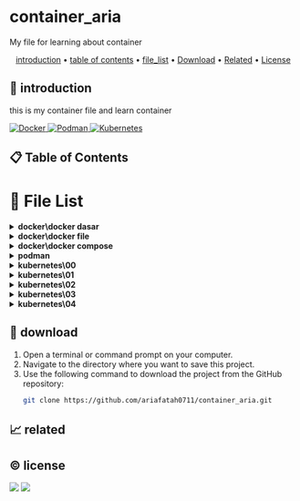 # container_aria

My file for learning about container

<p align="center">
  <a href="#introduction">introduction</a> •
  <a href="#table-of-contents">table of contents</a> •
  <a href="#file-list">file_list</a> •
  <a href="#download">Download</a> •
  <a href="#related">Related</a> •
  <a href="#license">License</a>
</p>

<p id="introduction"></p>

## 🚀 introduction
this is my container file and learn container

<p align="left"> <a href="#">
    <img alt="Docker" src="https://img.shields.io/badge/-Docker-2496ED?style=flat-square&logo=docker&logoColor=white" />
    <img alt="Podman" src="https://img.shields.io/badge/-Podman-892CA0?style=flat-square&logo=podman&logoColor=white" />
    <img alt="Kubernetes" src="https://img.shields.io/badge/-Kubernetes-326CE5?style=flat-square&logo=kubernetes&logoColor=white" />
  </a>
</p>

<p id="table-of-contents"></p>

## 📋 Table of Contents

<p id="file-list"></p>

# 📄 File List

<details>
<summary><b>docker\docker dasar</b></summary>
<ul>
 <li><a href='docker/docker dasar/01 - pengenalan.html'>01 - pengenalan</a></li>
 <li><a href='docker/docker dasar/02 - docker architecture.html'>02 - docker architecture</a></li>
 <li><a href='docker/docker dasar/03 - install docker.html'>03 - install docker</a></li>
 <li><a href='docker/docker dasar/04 - docker registry.html'>04 - docker registry</a></li>
 <li><a href='docker/docker dasar/05 - docker image.html'>05 - docker image</a></li>
 <li><a href='docker/docker dasar/06 - docker container.html'>06 - docker container</a></li>
 <li><a href='docker/docker dasar/07 - docker container log.html'>07 - docker container log</a></li>
 <li><a href='docker/docker dasar/08 - container exec.html'>08 - container exec</a></li>
 <li><a href='docker/docker dasar/09 - container port.html'>09 - container port</a></li>
 <li><a href='docker/docker dasar/10 - container environment variable.html'>10 - container environment variable</a></li>
 <li><a href='docker/docker dasar/11 - docker container stats.html'>11 - docker container stats</a></li>
 <li><a href='docker/docker dasar/12 - docker container resource limit.html'>12 - docker container resource limit</a></li>
 <li><a href='docker/docker dasar/13 - bind mounts.html'>13 - bind mounts</a></li>
 <li><a href='docker/docker dasar/14 - docker volume.html'>14 - docker volume</a></li>
 <li><a href='docker/docker dasar/15 - contaiiner volume.html'>15 - contaiiner volume</a></li>
 <li><a href='docker/docker dasar/16 - backup volume.html'>16 - backup volume</a></li>
 <li><a href='docker/docker dasar/17 - docker container run.html'>17 - docker container run</a></li>
 <li><a href='docker/docker dasar/18 - restore volume.html'>18 - restore volume</a></li>
 <li><a href='docker/docker dasar/19 - docker network.html'>19 - docker network</a></li>
 <li><a href='docker/docker dasar/20 - container network.html'>20 - container network</a></li>
 <li><a href='docker/docker dasar/21 - inspect.html'>21 - inspect</a></li>
 <li><a href='docker/docker dasar/22 - prune.html'>22 - prune</a></li>
 <li><a href='docker/docker dasar/__readme__.html'>__readme__</a></li>
</ul>

</details>

<details>
<summary><b>docker\docker file</b></summary>
<ul>
 <li><a href='docker/docker file/01 - pengenalan.html'>01 - pengenalan</a></li>
 <li><a href='docker/docker file/02 - docker build.html'>02 - docker build</a></li>
 <li><a href='docker/docker file/03 - docker file format.html'>03 - docker file format</a></li>
 <li><a href='docker/docker file/04 - from instruction.html'>04 - from instruction</a></li>
 <li><a href='docker/docker file/05 - run instruction.html'>05 - run instruction</a></li>
 <li><a href='docker/docker file/06 - display output.html'>06 - display output</a></li>
 <li><a href='docker/docker file/07 - command instruction.html'>07 - command instruction</a></li>
 <li><a href='docker/docker file/08 - label instruction.html'>08 - label instruction</a></li>
 <li><a href='docker/docker file/09 - add instuction.html'>09 - add instuction</a></li>
 <li><a href='docker/docker file/10 - copy instrucsion.html'>10 - copy instrucsion</a></li>
 <li><a href='docker/docker file/11 - dockerignore file.html'>11 - dockerignore file</a></li>
 <li><a href='docker/docker file/12 - expose instruction.html'>12 - expose instruction</a></li>
 <li><a href='docker/docker file/13 - environment variable.html'>13 - environment variable</a></li>
 <li><a href='docker/docker file/14 - volume instruction.html'>14 - volume instruction</a></li>
 <li><a href='docker/docker file/15 - working directory instruction.html'>15 - working directory instruction</a></li>
 <li><a href='docker/docker file/16 - user instruction.html'>16 - user instruction</a></li>
 <li><a href='docker/docker file/17 - argument instruction.html'>17 - argument instruction</a></li>
 <li><a href='docker/docker file/18 - health check.html'>18 - health check</a></li>
 <li><a href='docker/docker file/19 - entrypoint.html'>19 - entrypoint</a></li>
 <li><a href='docker/docker file/20 - multi stage build.html'>20 - multi stage build</a></li>
 <li><a href='docker/docker file/21- docker hub registry.html'>21- docker hub registry</a></li>
 <li><a href='docker/docker file/22 - digital ocean container registery.html'>22 - digital ocean container registery</a></li>
 <li><a href='docker/docker file/__readme__.html'>__readme__</a></li>
</ul>

</details>

<details>
<summary><b>docker\docker compose</b></summary>
<ul>
 <li><a href='docker/docker compose/01 - pengenalan.html'>01 - pengenalan</a></li>
 <li><a href='docker/docker compose/02 - yaml.html'>02 - yaml</a></li>
 <li><a href='docker/docker compose/03 - configuration file.html'>03 - configuration file</a></li>
 <li><a href='docker/docker compose/04 - membuat container.html'>04 - membuat container</a></li>
 <li><a href='docker/docker compose/05 - menjalankan container.html'>05 - menjalankan container</a></li>
 <li><a href='docker/docker compose/06 - services port.html'>06 - services port</a></li>
 <li><a href='docker/docker compose/07 - environment variable.html'>07 - environment variable</a></li>
 <li><a href='docker/docker compose/08 - bind mount.html'>08 - bind mount</a></li>
 <li><a href='docker/docker compose/09 - volume.html'>09 - volume</a></li>
 <li><a href='docker/docker compose/10 - network.html'>10 - network</a></li>
 <li><a href='docker/docker compose/11 - depends on.html'>11 - depends on</a></li>
 <li><a href='docker/docker compose/12 - restart.html'>12 - restart</a></li>
 <li><a href='docker/docker compose/13 - docker events.html'>13 - docker events</a></li>
 <li><a href='docker/docker compose/14 - resource limit.html'>14 - resource limit</a></li>
 <li><a href='docker/docker compose/15 - docker file.html'>15 - docker file</a></li>
 <li><a href='docker/docker compose/16 - health check.html'>16 - health check</a></li>
 <li><a href='docker/docker compose/17 - extends service.html'>17 - extends service</a></li>
 <li><a href='docker/docker compose/__readme__.html'>__readme__</a></li>
</ul>

</details>

<details>
<summary><b>podman</b></summary>
<ul>
 <li><a href='podman/01 - pengenalan.html'>01 - pengenalan</a></li>
</ul>

</details>

<details>
<summary><b>kubernetes\00</b></summary>
<ul>
 <li><a href='kubernetes/00/01 - pengenalan.html'>01 - pengenalan</a></li>
 <li><a href='kubernetes/00/02 - arsitektur kubernetes.html'>02 - arsitektur kubernetes</a></li>
 <li><a href='kubernetes/00/03 - menginstall kubernetes.html'>03 - menginstall kubernetes</a></li>
 <li><a href='kubernetes/00/04 - minikube.html'>04 - minikube</a></li>
 <li><a href='kubernetes/00/__readme__.html'>__readme__</a></li>
</ul>

</details>

<details>
<summary><b>kubernetes\01</b></summary>
<ul>
 <li><a href='kubernetes/01/01 - node.html'>01 - node</a></li>
 <li><a href='kubernetes/01/02 - pod.html'>02 - pod</a></li>
 <li><a href='kubernetes/01/03 - label.html'>03 - label</a></li>
 <li><a href='kubernetes/01/04 - annotation.html'>04 - annotation</a></li>
 <li><a href='kubernetes/01/05 - namespace.html'>05 - namespace</a></li>
 <li><a href='kubernetes/01/06 - probe.html'>06 - probe</a></li>
 <li><a href='kubernetes/01/07 - replication controler.html'>07 - replication controler</a></li>
 <li><a href='kubernetes/01/08 - replication set.html'>08 - replication set</a></li>
</ul>

</details>

<details>
<summary><b>kubernetes\02</b></summary>
<ul>
 <li><a href='kubernetes/02/01 - daemon set.html'>01 - daemon set</a></li>
 <li><a href='kubernetes/02/02 - job.html'>02 - job</a></li>
 <li><a href='kubernetes/02/03 - cron job.html'>03 - cron job</a></li>
 <li><a href='kubernetes/02/04 - node selector.html'>04 - node selector</a></li>
 <li><a href='kubernetes/02/05 - all.html'>05 - all</a></li>
 <li><a href='kubernetes/02/06 - service.html'>06 - service</a></li>
 <li><a href='kubernetes/02/07 - external service.html'>07 - external service</a></li>
 <li><a href='kubernetes/02/08 - expose service.html'>08 - expose service</a></li>
 <li><a href='kubernetes/02/09 - service NodePort.html'>09 - service NodePort</a></li>
 <li><a href='kubernetes/02/10 - service LoadBalancer.html'>10 - service LoadBalancer</a></li>
 <li><a href='kubernetes/02/11 - service ingress.html'>11 - service ingress</a></li>
</ul>

</details>

<details>
<summary><b>kubernetes\03</b></summary>
<ul>
 <li><a href='kubernetes/03/01 - multi container pod.html'>01 - multi container pod</a></li>
 <li><a href='kubernetes/03/02 - volume.html'>02 - volume</a></li>
 <li><a href='kubernetes/03/03 - sharing volume.html'>03 - sharing volume</a></li>
 <li><a href='kubernetes/03/04 - environment variable.html'>04 - environment variable</a></li>
 <li><a href='kubernetes/03/05 - configmap.html'>05 - configmap</a></li>
 <li><a href='kubernetes/03/06 - secret.html'>06 - secret</a></li>
 <li><a href='kubernetes/03/07 - downward API.html'>07 - downward API</a></li>
 <li><a href='kubernetes/03/08 - manage kubernetes object.html'>08 - manage kubernetes object</a></li>
</ul>

</details>

<details>
<summary><b>kubernetes\04</b></summary>
<ul>
 <li><a href='kubernetes/04/01 - deployment.html'>01 - deployment</a></li>
 <li><a href='kubernetes/04/02 - update deployment.html'>02 - update deployment</a></li>
 <li><a href='kubernetes/04/03 - rollback deployment.html'>03 - rollback deployment</a></li>
 <li><a href='kubernetes/04/04 - persistent volume.html'>04 - persistent volume</a></li>
</ul>

</details>

<p id="download"></p>

## 🔨 download

1. Open a terminal or command prompt on your computer.
2. Navigate to the directory where you want to save this project.
3. Use the following command to download the project from the GitHub repository:
   ```sh
   git clone https://github.com/ariafatah0711/container_aria.git
   ```

<p id="related"></p>

## 📈 related

<p id="license"></p>

## ©️ license
<a href="https://github.com/ariafatah0711" alt="CREATED"><img src="https://img.shields.io/static/v1?style=for-the-badge&label=CREATED%20BY&message=ariafatah0711&color=000000"></a>
<a href="https://github.com/ariafatah0711/ariafatah0711/blob/main/LICENSE" alt="LICENSE"><img src="https://img.shields.io/static/v1?style=for-the-badge&label=LICENSE&message=MIT&color=000000"></a>
